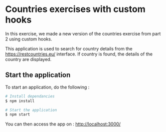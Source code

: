 # Countries exercises with custom hooks

In this exercise, we made a new version of the countries exercise from part 2 using custom hooks.

This application is used to search for country details from the https://restcountries.eu/ interface. If country is found, the details of the country are displayed.

## Start the application

To start an application, do the following :

```bash
# Install dependancies
$ npm install

# Start the application
$ npm start
```

You can then access the app on : [http://localhost:3000/](http://localhost:3000/)
